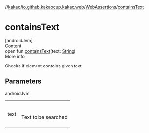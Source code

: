 //[kakao](../../../index.md)/[io.github.kakaocup.kakao.web](../index.md)/[WebAssertions](index.md)/[containsText](contains-text.md)



# containsText  
[androidJvm]  
Content  
open fun [containsText](contains-text.md)(text: [String](https://kotlinlang.org/api/latest/jvm/stdlib/kotlin/-string/index.html))  
More info  


Checks if element contains given text



## Parameters  
  
androidJvm  
  
| | |
|---|---|
| <a name="io.github.kakaocup.kakao.web/WebAssertions/containsText/#kotlin.String/PointingToDeclaration/"></a>text| <a name="io.github.kakaocup.kakao.web/WebAssertions/containsText/#kotlin.String/PointingToDeclaration/"></a><br><br>Text to be searched<br><br>|
  
  



